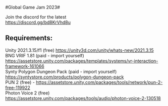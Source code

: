 #Global Game Jam 2023#

Join the discord for the latest  <br />
https://discord.gg/bd8KrVhd8u

## Requirements:

Unity 2021.3.15/f1 (free) https://unity3d.com/unity/whats-new/2021.3.15  <br />
BNG VRIF 1.81 (paid - import yourself) https://assetstore.unity.com/packages/templates/systems/vr-interaction-framework-161066  <br />
Synty Polygon Dungeon Pack (paid - import yourself) https://syntystore.com/products/polygon-dungeon-pack <br />
PUN 2 (free) - https://assetstore.unity.com/packages/tools/network/pun-2-free-119922 <br />
Photon Voice 2 (free) https://assetstore.unity.com/packages/tools/audio/photon-voice-2-130518
